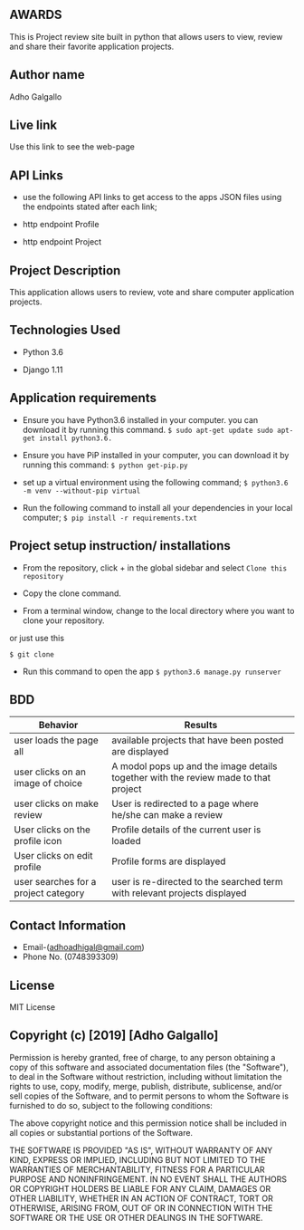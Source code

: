 ## AWARDS
This is Project review site built in python that allows users to view, review and share their favorite application projects.

## Author name
Adho Galgallo

## Live link
Use this link to see the web-page



## API Links
* use the following API links to get access to the apps JSON files using the endpoints stated after each link;

* http endpoint Profile

* http endpoint Project

## Project Description
This application allows users to review, vote and share computer application projects.

## Technologies Used
* Python 3.6

* Django 1.11

## Application requirements
* Ensure you have Python3.6 installed in your computer. you can download it by running this command.
`$ sudo apt-get update sudo apt-get install python3.6.`

* Ensure you have PiP installed in your computer, you can download it by running this command:
`$ python get-pip.py`

* set up a virtual environment using the following command;
`$ python3.6 -m venv --without-pip virtual`

* Run the following command to install all your dependencies in your local computer;
`$ pip install -r requirements.txt`

## Project setup instruction/ installations
* From the repository, click + in the global sidebar and select `Clone this repository` 

* Copy the clone command.

* From a terminal window, change to the local directory where you want to clone your repository.

or just use this

`$ git clone `

* Run this command to open the app
`$ python3.6 manage.py runserver`

## BDD
| Behavior                             | Results                                                                             |
|--------------------------------------|-------------------------------------------------------------------------------------|
| user loads the page all              | available projects that have been posted are displayed                              |
| user clicks on an image of choice    | A modol pops up and the image details together with the review made to that project |
| user clicks on make review           | User is redirected to a page where he/she can make a review                         |
| User clicks on the profile icon      | Profile details of the current user is loaded                                       |
| User clicks on edit profile          | Profile forms are displayed                                                         |
| user searches for a project category | user is re-directed to the searched term with relevant projects displayed           |


## Contact Information
   * Email-(adhoadhigal@gmail.com)
   * Phone No. (0748393309)

## License
MIT License

## Copyright (c) [2019] [Adho Galgallo]

Permission is hereby granted, free of charge, to any person obtaining a copy of this software and associated documentation files (the "Software"), to deal in the Software without restriction, including without limitation the rights to use, copy, modify, merge, publish, distribute, sublicense, and/or sell copies of the Software, and to permit persons to whom the Software is furnished to do so, subject to the following conditions:

The above copyright notice and this permission notice shall be included in all copies or substantial portions of the Software.

THE SOFTWARE IS PROVIDED "AS IS", WITHOUT WARRANTY OF ANY KIND, EXPRESS OR IMPLIED, INCLUDING BUT NOT LIMITED TO THE WARRANTIES OF MERCHANTABILITY, FITNESS FOR A PARTICULAR PURPOSE AND NONINFRINGEMENT. IN NO EVENT SHALL THE AUTHORS OR COPYRIGHT HOLDERS BE LIABLE FOR ANY CLAIM, DAMAGES OR OTHER LIABILITY, WHETHER IN AN ACTION OF CONTRACT, TORT OR OTHERWISE, ARISING FROM, OUT OF OR IN CONNECTION WITH THE SOFTWARE OR THE USE OR OTHER DEALINGS IN THE SOFTWARE.